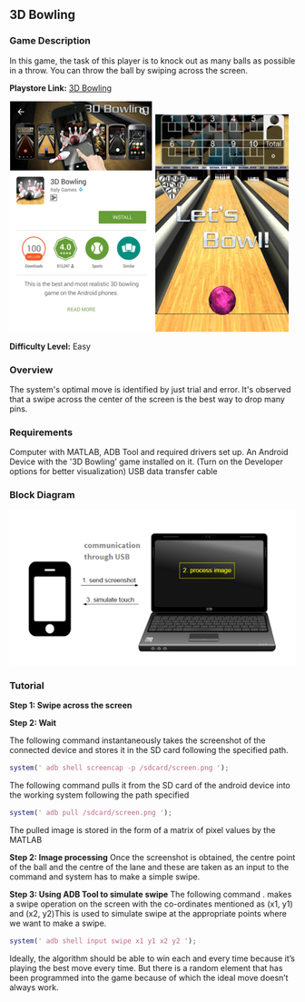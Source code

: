 ## 3D  Bowling

### Game Description

In this game, the task of this player is to knock out as many balls as possible in a throw. You can throw the ball by swiping across the screen.

**Playstore Link:** [3D Bowling](https://play.google.com/store/apps/details?id=com.threed.bowling&hl=en)

![playstore image](/Images/3dbowlingps.png)
![game](/Images/3dbowlingim.png)

**Difficulty Level:** Easy

### Overview

The system's optimal move is identified by just trial and error. It's observed that a swipe across the center of the screen is the best way to drop many pins.

### Requirements

Computer with MATLAB, ADB Tool and required drivers set up.
An Android Device with the '3D Bowling' game installed on it. (Turn on the Developer options for better visualization)
USB data transfer cable

### Block Diagram
![image](/Images/BlockDiagram.png)


### Tutorial

**Step 1: Swipe across the screen**

**Step 2: Wait**

The following command instantaneously takes the screenshot of the connected device and stores it in the SD card following the specified path.

```MATLAB                      
system(' adb shell screencap -p /sdcard/screen.png ');
```

The following command pulls it from the SD card of the android device into the working system following the path specified
```MATLAB
system(' adb pull /sdcard/screen.png ');
 ```

The pulled image is stored in the form of a matrix of pixel values by the MATLAB

**Step 2: Image processing**
Once the screenshot is obtained, the centre point of the ball and the centre of the lane and these are taken as an input to the command and system has to make a simple swipe.

**Step 3: Using ADB Tool to simulate swipe**
The following command . makes a swipe operation on the screen with the co-ordinates mentioned as (x1, y1) and (x2, y2)This is used to simulate swipe at the appropriate points where we want to make a swipe.
```MATLAB
system(' adb shell input swipe x1 y1 x2 y2 ');
```

Ideally, the algorithm should be able to win each and every time because it’s playing the best move every time. But there is a random element that has been programmed into the game because of which the ideal move doesn’t always work.